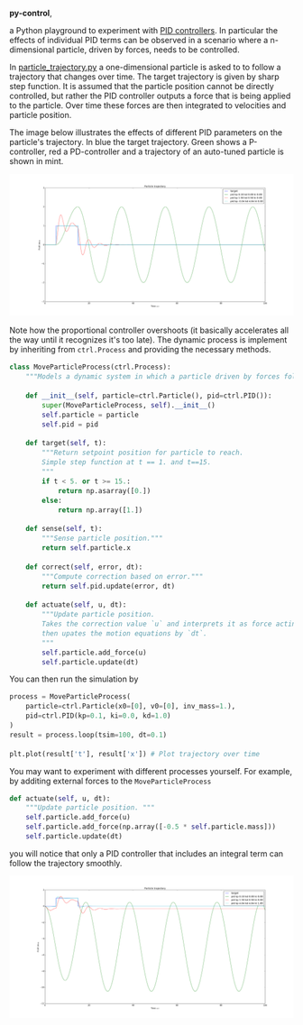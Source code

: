 
**py-control**,

a Python playground to experiment with [PID controllers](https://en.wikipedia.org/wiki/PID_controller). In particular the effects of individual PID terms can be observed in a scenario where a n-dimensional particle, driven by forces, needs to be controlled.

In [particle_trajectory.py](particle_trajectory.py) a one-dimensional particle is asked to to follow a trajectory that changes over time. The target trajectory is given by sharp step function. It is assumed that the particle position cannot be directly controlled, but rather the PID controller outputs a force that is being applied to the particle. Over time these forces are then integrated to velocities and particle position.

The image below illustrates the effects of different PID parameters on the particle's trajectory. In blue the target trajectory. Green shows a P-controller, red a PD-controller and a trajectory of an auto-tuned particle is shown in mint. 

![particle_trajectory](etc/particle_trajectory0.png)

Note how the proportional controller overshoots (it basically accelerates all the way until it recognizes it's too late). The dynamic process is implement by inheriting from `ctrl.Process` and providing the necessary methods.

```Python
class MoveParticleProcess(ctrl.Process):
    """Models a dynamic system in which a particle driven by forces follows a desired trajectory. """

    def __init__(self, particle=ctrl.Particle(), pid=ctrl.PID()):
        super(MoveParticleProcess, self).__init__()
        self.particle = particle
        self.pid = pid

    def target(self, t):
        """Return setpoint position for particle to reach.
        Simple step function at t == 1. and t==15.
        """
        if t < 5. or t >= 15.:
            return np.asarray([0.])
        else:
            return np.array([1.])
    
    def sense(self, t):
        """Sense particle position."""
        return self.particle.x
    
    def correct(self, error, dt):
        """Compute correction based on error."""
        return self.pid.update(error, dt)

    def actuate(self, u, dt):
        """Update particle position. 
        Takes the correction value `u` and interprets it as force acting on the particle, 
        then upates the motion equations by `dt`.
        """
        self.particle.add_force(u)
        self.particle.update(dt)
```

You can then run the simulation by 

```Python
process = MoveParticleProcess(
    particle=ctrl.Particle(x0=[0], v0=[0], inv_mass=1.), 
    pid=ctrl.PID(kp=0.1, ki=0.0, kd=1.0)
)
result = process.loop(tsim=100, dt=0.1)

plt.plot(result['t'], result['x']) # Plot trajectory over time
```

You may want to experiment with different processes yourself. For example, by additing external forces to the `MoveParticleProcess`

```Python
def actuate(self, u, dt):
    """Update particle position. """
    self.particle.add_force(u)
    self.particle.add_force(np.array([-0.5 * self.particle.mass]))
    self.particle.update(dt)
```

you will notice that only a PID controller that includes an integral term can follow the trajectory smoothly.

![particle_trajectory](etc/particle_trajectory1.png)
